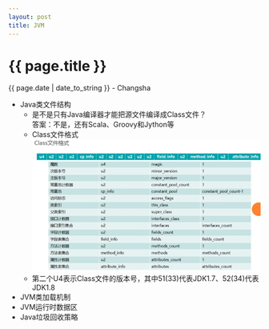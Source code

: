 ```yaml
---
layout: post  
title: JVM  
---
```


{{ page.title }}
================

<p class="meta">{{ page.date | date_to_string }} - Changsha</p>  

+ Java类文件结构
  + 是不是只有Java编译器才能把源文件编译成Class文件？  
  答案：不是，还有Scala、Groovy和Jython等
  + Class文件格式  
  ![avatar](/images/posts/2019-03-14/ClassFileFormat.png)  
  + 第二个U4表示Class文件的版本号，其中51(33)代表JDK1.7、52(34)代表JDK1.8
+ JVM类加载机制
+ JVM运行时数据区
+ Java垃圾回收策略